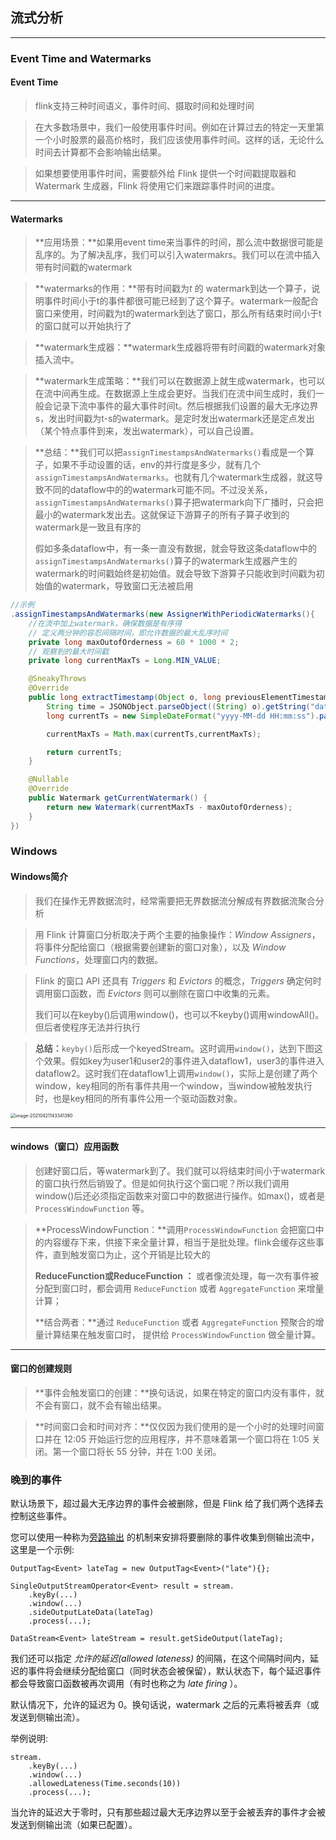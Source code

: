 ## 流式分析

***

### Event Time and Watermarks

#### Event Time

> flink支持三种时间语义，事件时间、摄取时间和处理时间

> 在大多数场景中，我们一般使用事件时间。例如在计算过去的特定一天里第一个小时股票的最高价格时，我们应该使用事件时间。这样的话，无论什么时间去计算都不会影响输出结果。

> 如果想要使用事件时间，需要额外给 Flink 提供一个时间戳提取器和 Watermark 生成器，Flink 将使用它们来跟踪事件时间的进度。

***

#### Watermarks

> **应用场景：**如果用event time来当事件的时间，那么流中数据很可能是乱序的。为了解决乱序，我们可以引入watermakrs。我们可以在流中插入带有时间戳的watermark

> **watermarks的作用：**带有时间戳为*t* 的 watermark到达一个算子，说明事件时间小于t的事件都很可能已经到了这个算子。watermark一般配合窗口来使用，时间戳为t的watermark到达了窗口，那么所有结束时间小于t的窗口就可以开始执行了

> **watermark生成器：**watermark生成器将带有时间戳的watermark对象插入流中。

> **watermark生成策略：**我们可以在数据源上就生成watermark，也可以在流中间再生成。在数据源上生成会更好。当我们在流中间生成时，我们一般会记录下流中事件的最大事件时间t。然后根据我们设置的最大无序边界s，发出时间戳为t-s的watermark。是定时发出watermark还是定点发出（某个特点事件到来，发出watermark），可以自己设置。

> **总结：**我们可以把`assignTimestampsAndWatermarks()`看成是一个算子，如果不手动设置的话，env的并行度是多少，就有几个`assignTimestampsAndWatermarks`。也就有几个watermark生成器，就这导致不同的dataflow中的的watermark可能不同。不过没关系，`assignTimestampsAndWatermarks()`算子把watermark向下广播时，只会把最小的watermark发出去。这就保证下游算子的所有子算子收到的watermark是一致且有序的
>
> 假如多条dataflow中，有一条一直没有数据，就会导致这条dataflow中的`assignTimestampsAndWatermarks()`算子的watermark生成器产生的watermark的时间戳始终是初始值。就会导致下游算子只能收到时间戳为初始值的watermark，导致窗口无法被启用

``` java
//示例
.assignTimestampsAndWatermarks(new AssignerWithPeriodicWatermarks(){
    //在流中加上watermark，确保数据是有序得
    // 定义两分钟的容忍间隔时间，即允许数据的最大乱序时间
    private long maxOutofOrderness = 60 * 1000 * 2;
    // 观察到的最大时间戳
    private long currentMaxTs = Long.MIN_VALUE;

    @SneakyThrows
    @Override
    public long extractTimestamp(Object o, long previousElementTimestamp) {
        String time = JSONObject.parseObject((String) o).getString("data_col_time");
        long currentTs = new SimpleDateFormat("yyyy-MM-dd HH:mm:ss").parse(time).getTime();

        currentMaxTs = Math.max(currentTs,currentMaxTs);

        return currentTs;
    }

    @Nullable
    @Override
    public Watermark getCurrentWatermark() {
        return new Watermark(currentMaxTs - maxOutofOrderness);
    }
})
```



### Windows

#### Windows简介

> 我们在操作无界数据流时，经常需要把无界数据流分解成有界数据流聚合分析

> 用 Flink 计算窗口分析取决于两个主要的抽象操作：*Window Assigners*，将事件分配给窗口（根据需要创建新的窗口对象），以及 *Window Functions*，处理窗口内的数据。

> Flink 的窗口 API 还具有 *Triggers* 和 *Evictors* 的概念，*Triggers* 确定何时调用窗口函数，而 *Evictors* 则可以删除在窗口中收集的元素。
>
> 我们可以在keyby()后调用window()，也可以不keyby()调用windowAll()。但后者使程序无法并行执行

> **总结：**`keyby()`后形成一个keyedStream。这时调用`window()`，达到下图这个效果。假如key为user1和user2的事件进入dataflow1，user3的事件进入dataflow2。这时我们在dataflow1上调用`window()`，实际上是创建了两个window，key相同的所有事件共用一个window，当window被触发执行时，也是key相同的所有事件公用一个驱动函数对象。

<img src="F:\学习笔记\flink\imgs\窗口.png" alt="image-20210421143341390" style="zoom:50%;" />

***

#### windows（窗口）应用函数

> 创建好窗口后，等watermark到了。我们就可以将结束时间小于watermark的窗口执行然后销毁了。但是如何执行这个窗口呢？所以我们调用window()后还必须指定函数来对窗口中的数据进行操作。如max()，或者是`ProcessWindowFunction` 等。

> **ProcessWindowFunction：**调用`ProcessWindowFunction` 会把窗口中的内容缓存下来，供接下来全量计算，相当于是批处理。flink会缓存这些事件，直到触发窗口为止，这个开销是比较大的
>
> **ReduceFunction或ReduceFunction ：** 或者像流处理，每一次有事件被分配到窗口时，都会调用 `ReduceFunction` 或者 `AggregateFunction` 来增量计算；
>
> **结合两者：**通过 `ReduceFunction` 或者 `AggregateFunction` 预聚合的增量计算结果在触发窗口时， 提供给 `ProcessWindowFunction` 做全量计算。
>
> 

***

#### 窗口的创建规则

> **事件会触发窗口的创建：**换句话说，如果在特定的窗口内没有事件，就不会有窗口，就不会有输出结果。

> **时间窗口会和时间对齐：**仅仅因为我们使用的是一个小时的处理时间窗口并在 12:05 开始运行您的应用程序，并不意味着第一个窗口将在 1:05 关闭。第一个窗口将长 55 分钟，并在 1:00 关闭。



### 晚到的事件

默认场景下，超过最大无序边界的事件会被删除，但是 Flink 给了我们两个选择去控制这些事件。

您可以使用一种称为[旁路输出](https://ci.apache.org/projects/flink/flink-docs-release-1.12/zh/learn-flink/event_driven.html#side-outputs) 的机制来安排将要删除的事件收集到侧输出流中，这里是一个示例:

```
OutputTag<Event> lateTag = new OutputTag<Event>("late"){};

SingleOutputStreamOperator<Event> result = stream.
    .keyBy(...)
    .window(...)
    .sideOutputLateData(lateTag)
    .process(...);

DataStream<Event> lateStream = result.getSideOutput(lateTag);
```

我们还可以指定 *允许的延迟(allowed lateness)* 的间隔，在这个间隔时间内，延迟的事件将会继续分配给窗口（同时状态会被保留），默认状态下，每个延迟事件都会导致窗口函数被再次调用（有时也称之为 *late firing* ）。

默认情况下，允许的延迟为 0。换句话说，watermark 之后的元素将被丢弃（或发送到侧输出流）。

举例说明:

```
stream.
    .keyBy(...)
    .window(...)
    .allowedLateness(Time.seconds(10))
    .process(...);
```

当允许的延迟大于零时，只有那些超过最大无序边界以至于会被丢弃的事件才会被发送到侧输出流（如果已配置）。

